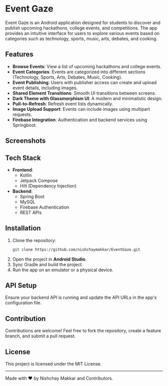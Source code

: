 # Event Gaze

Event Gaze is an Android application designed for students to discover and publish upcoming hackathons, college events, and competitions. The app provides an intuitive interface for users to explore various events based on categories such as technology, sports, music, arts, debates, and cooking.

## Features

- **Browse Events**: View a list of upcoming hackathons and college events.
- **Event Categories**: Events are categorized into different sections (Technology, Sports, Arts, Debates, Music, Cooking).
- **Event Publishing**: Users with publisher access can create and upload event details, including images.
- **Shared Element Transitions**: Smooth UI transitions between screens.
- **Dark Theme with Glassmorphism UI**: A modern and minimalistic design.
- **Pull-to-Refresh**: Refresh event lists dynamically.
- **Image Upload Support**: Events can include images using multipart requests.
- **Firebase Integration**: Authentication and backend services using Springboot.
  
## Screenshots

## Tech Stack

- **Frontend**:
  - Kotlin
  - Jetpack Compose
  - Hilt (Dependency Injection)
- **Backend**:
  - Spring Boot
  - MySQL
  - Firebase Authentication
  - REST APIs

## Installation

1. Clone the repository:
   ```bash
   git clone https://github.com/nishchaymakkar/EventGaze.git
   ```
2. Open the project in **Android Studio**.
3. Sync Gradle and build the project.
4. Run the app on an emulator or a physical device.

## API Setup

Ensure your backend API is running and update the API URLs in the app's configuration file.


## Contribution

Contributions are welcome! Feel free to fork the repository, create a feature branch, and submit a pull request.

## License

This project is licensed under the MIT License.

---
Made with ❤️ by Nishchay Makkar and Contributors.
